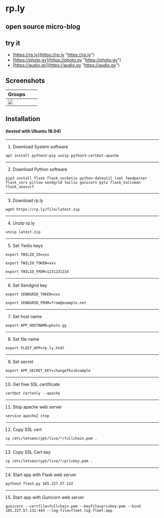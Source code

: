 # rp.ly

## open source micro-blog

## try it

- [https://rp.ly](https://rp.ly "https://rp.ly")
- [https://photo.gy](https://photo.gy "https://photo.gy")
- [https://audio.gy](https://audio.gy "https://audio.gy")

## Screenshots

| Groups |   |  |
| ------------- | ------------- | ------------- |
| <img src="https://rp.ly/file/screenshot4.jpg"> |  |  |


## Installation
#### (tested with Ubuntu 18.04)


------------------
1. Download System software

```apt install python3-pip unzip python3-certbot-apache```

------------------
2. Download Python software

```pip3 install flask flask_socketio python-dateutil lxml feedparser flask_cors pillow sendgrid twilio gunicorn pytz flask_talisman flask_seasurf```

------------------
3. Download rp.ly

```wget https://rp.ly/file/latest.zip```

------------------
4. Unzip rp.ly

```unzip latest.zip```

------------------
5. Set Twilio keys

```export TWILIO_ID=xxx```

```export TWILIO_TOKEN=xxx```

```export TWILIO_FROM=1231231234```

------------------
6. Set Sendgrid key

```export SENDGRID_TOKEN=xxx```

```export SENDGRID_FROM=from@example.net```

------------------
7. Set host name

```export APP_HOSTNAME=photo.gy```

------------------
8. Set file name

```export FLEET_APP=rp.ly.html```

------------------
9. Set secret

```export APP_SECRET_KEY=changeThisExample```

------------------
10. Get free SSL certificate

```certbot certonly --apache```

------------------
11. Stop apache web server

```service apache2 stop```

------------------
12. Copy SSL cert

```cp /etc/letsencrypt/live/*/fullchain.pem .```

------------------
13. Copy SSL Cert key

```cp /etc/letsencrypt/live/*/privkey.pem .```

------------------
14. Start app with Flask web server

```python3 fleet.py 165.227.57.132```

------------------
15. Start app with Gunicorn web server

```gunicorn --certfile=fullchain.pem --keyfile=privkey.pem --bind 165.227.57.132:443 --log-file=fleet.log fleet:app```







